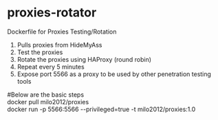 # proxies-rotator
Dockerfile for Proxies Testing/Rotation  
  
1) Pulls proxies from HideMyAss  
2) Test the proxies  
3) Rotate the proxies using HAProxy (round robin)  
4) Repeat every 5 minutes  
5) Expose port 5566 as a proxy to be used by other penetration testing tools  
    
#Below are the basic steps  
docker pull milo2012/proxies  
docker run -p 5566:5566 --privileged=true -t milo2012/proxies:1.0  
